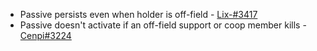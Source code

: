 * Passive persists even when holder is off-field - [Lix-\#3417](../../../evidence/equipment/weapons.md#blackcliff-sword-effect-persists-even-if-the-holder-switches-off-field)
* Passive doesn't activate if an off-field support or coop member kills - [Cenpi\#3224](../../../evidence/equipment/weapons.md#blackcliff-series)
